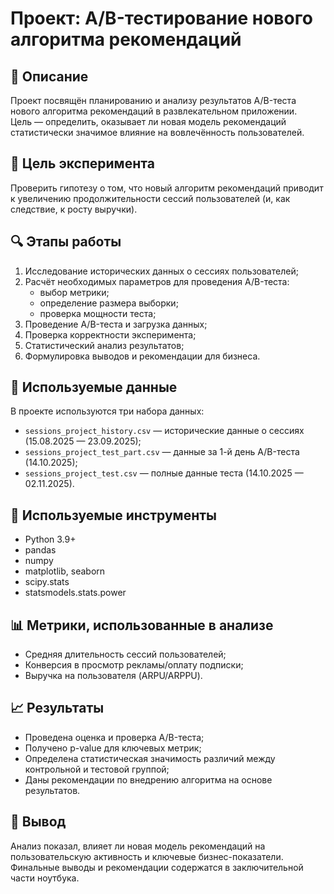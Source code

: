 # Проект: A/B-тестирование нового алгоритма рекомендаций

## 📌 Описание

Проект посвящён планированию и анализу результатов A/B-теста нового алгоритма рекомендаций в развлекательном приложении.  
Цель — определить, оказывает ли новая модель рекомендаций статистически значимое влияние на вовлечённость пользователей.

## 🧪 Цель эксперимента

Проверить гипотезу о том, что новый алгоритм рекомендаций приводит к увеличению продолжительности сессий пользователей (и, как следствие, к росту выручки).

## 🔍 Этапы работы

1. Исследование исторических данных о сессиях пользователей;
2. Расчёт необходимых параметров для проведения A/B-теста:
   - выбор метрики;
   - определение размера выборки;
   - проверка мощности теста;
3. Проведение A/B-теста и загрузка данных;
4. Проверка корректности эксперимента;
5. Статистический анализ результатов;
6. Формулировка выводов и рекомендации для бизнеса.

## 📁 Используемые данные

В проекте используются три набора данных:

- `sessions_project_history.csv` — исторические данные о сессиях (15.08.2025 — 23.09.2025);
- `sessions_project_test_part.csv` — данные за 1-й день A/B-теста (14.10.2025);
- `sessions_project_test.csv` — полные данные теста (14.10.2025 — 02.11.2025).

## 🧰 Используемые инструменты

- Python 3.9+
- pandas
- numpy
- matplotlib, seaborn
- scipy.stats
- statsmodels.stats.power

## 📊 Метрики, использованные в анализе

- Средняя длительность сессий пользователей;
- Конверсия в просмотр рекламы/оплату подписки;
- Выручка на пользователя (ARPU/ARPPU).

## 📈 Результаты

- Проведена оценка и проверка A/B-теста;
- Получено p-value для ключевых метрик;
- Определена статистическая значимость различий между контрольной и тестовой группой;
- Даны рекомендации по внедрению алгоритма на основе результатов.

## 🧠 Вывод

Анализ показал, влияет ли новая модель рекомендаций на пользовательскую активность и ключевые бизнес-показатели. Финальные выводы и рекомендации содержатся в заключительной части ноутбука.

